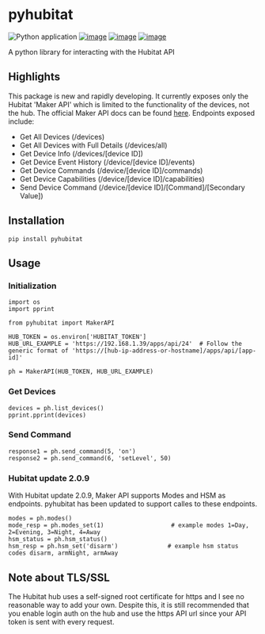 # pyhubitat
![Python application](https://github.com/danielorf/pyhubitat/workflows/Python%20application/badge.svg?branch=master)
[![image](https://img.shields.io/pypi/v/pyhubitat.png)](https://pypi.org/project/pyhubitat/)
[![image](https://img.shields.io/pypi/pyversions/pyhubitat.png)](https://pypi.org/project/pyhubitat/)
[![image](https://img.shields.io/pypi/l/pyhubitat.png)](https://pypi.org/project/pyhubitat/)

A python library for interacting with the Hubitat API

## Highlights
This package is new and rapidly developing.  It currently exposes only the Hubitat 'Maker API' which is limited to the functionality of the devices, not the hub.  The official Maker API docs can be found [here](https://docs.hubitat.com/index.php?title=Maker_API).
Endpoints exposed include:
- Get All Devices (/devices)
- Get All Devices with Full Details (/devices/all)
- Get Device Info (/devices/[device ID])
- Get Device Event History (/device/[device ID]/events)
- Get Device Commands (/device/[device ID]/commands)
- Get Device Capabilities (/device/[device ID]/capabilities)
- Send Device Command (/device/[device ID]/[Command]/[Secondary Value])

## Installation
`pip install pyhubitat`

## Usage
### Initialization
```
import os
import pprint

from pyhubitat import MakerAPI

HUB_TOKEN = os.environ['HUBITAT_TOKEN']
HUB_URL_EXAMPLE = 'https://192.168.1.39/apps/api/24'  # Follow the generic format of 'https://[hub-ip-address-or-hostname]/apps/api/[app-id]'

ph = MakerAPI(HUB_TOKEN, HUB_URL_EXAMPLE)
```

### Get Devices
```
devices = ph.list_devices()
pprint.pprint(devices)
```

### Send Command
```
response1 = ph.send_command(5, 'on')
response2 = ph.send_command(6, 'setLevel', 50)
```

### Hubitat update 2.0.9
With Hubitat update 2.0.9, Maker API supports Modes and HSM as endpoints.  pyhubitat has been updated to support calles to these endpoints.
```
modes = ph.modes()
mode_resp = ph.modes_set(1)                   # example modes 1=Day, 2=Evening, 3=Night, 4=Away
hsm_status = ph.hsm_status()
hsm_resp = ph.hsm_set('disarm')              # example hsm status codes disarm, armNight, armAway
```

## Note about TLS/SSL
The Hubitat hub uses a self-signed root certificate for https and I see no reasonable way to add your own.  Despite this, it is still recommended that you enable login auth on the hub and use the https API url since your API token is sent with every request.
